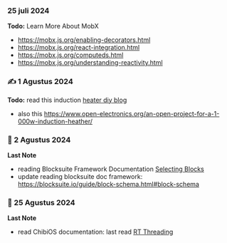 ### 25 juli 2024 
**Todo:** Learn More About MobX 
 - https://mobx.js.org/enabling-decorators.html
 - https://mobx.js.org/react-integration.html
 - https://mobx.js.org/computeds.html
 - https://mobx.js.org/understanding-reactivity.html

### ✍️ 1 Agustus 2024 

**Todo:** read this induction [heater diy blog](https://highvoltageforum.net/index.php?topic=116.0)
- also this https://www.open-electronics.org/an-open-project-for-a-1-000w-induction-heather/

### 🍞 2 Agustus 2024 

**Last Note**
- reading Blocksuite Framework Documentation [Selecting Blocks](https://blocksuite.io/guide/working-with-block-tree.html#selecting-blocks)
- update reading blocksuite doc framework: https://blocksuite.io/guide/block-schema.html#block-schema

### 🍞 25 Agustus 2024 

**Last Note**
- read ChibiOS documentation: last read [RT Threading](https://www.chibios.org/dokuwiki/doku.php?id=chibios:documentation:books:rt:kernel_threading)
